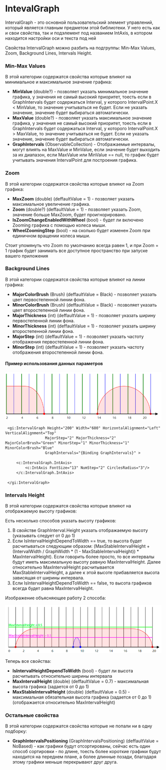 # IntevalGraph

IntervalGraph - это основной пользовательский элемент управлений, который является главным предметом этой библиотеки. У него есть как и свои свойства, так и подэлемент под названием IntAxis, в котором находится настройки оси и текста под ней

Свойства IntervalGraph можно разбить на подгруппы: Min-Max Values, Zoom, Background Lines, Intervals Height.

### Min-Max Values

В этой категории содержатся свойства которые влияют на минимальное и максимальное значение графика:

- **MinValue** (double?) - позволяет указать минимальное значение графика, у значения не самый высокий приоритет, тоесть если в GraphIntervals будет содержаться Interval, у которого IntervalPoint.X < MinValue, то значение учитываться не будет. Если не указать значение, значение будет выбираться автоматически.
- **MaxValue** (double?) - позволяет указать максимальное значение графика, у значения не самый высокий приоритет, тоесть если в GraphIntervals будет содержаться Interval, у которого IntervalPoint.X > MaxValue, то значение учитываться не будет. Если не указать значение, значение будет выбираться автоматически.
- **GraphIntervals** (ObservableCollection) - Отображаемые интервалы, могут влиять на MaxValue и MinValue, если значение будет выходить за их диапазон, если MaxValue или MinValue == null, то график будет учитывать значения IntervalPoint для построения графика.

### Zoom

В этой категории содержатся свойства которые влияют на Zoom графика:

- **MaxZoom** (double) (deffaultValue = 1) - позволяет указать максимальное увеличение графика.
- **Zoom** (double?) (deffaultValue = 1) - позволяет указать Zoom, значение больше MaxZoom, будет проигнорировано.
- **IsZoomChangeEnabledWithWheel** (bool) - будет ли включено Zooming графика с помощью колеса мыши.
- **WheelZoomingStep** (bool) - на сколько будет изменен Zoom при единичном вращении колеса мыши.

Стоит упомянуть что Zoom по умолчанию всегда равен 1, и при Zoom = 1 график будет занимать все доступное пространство при запуске вашего приложения

### Background Lines

В этой категории содержатся свойства которые влияют на линии графика:

- **MajorColorBrush** (Brush) (deffaultValue = Black) - позволяет указать цвет первостепенной линии фона.
- **MinorColorBrush** (Brush) (deffaultValue = Black) - позволяет указать цвет второстепенной линии фона.
- **MajorThickness** (int) (deffaultValue = 1) - позволяет указать ширину первостепенной линии фона.
- **MinorThickness** (int) (deffaultValue = 1) - позволяет указать ширину второстепенной линии фона.
- **MajorStep** (int) (deffaultValue = 1) - позволяет указать частоту отображения первостепенной линии фона.  
- **MinorStep** (int) (deffaultValue = 1) - позволяет указать частоту отображения второстепенной линии фона.  

#### Пример использования данных параметров

![](https://github.com/C0ntrolDev/IntervalGraph/blob/master/Docs/Images/BackgroundLinesExample.png)

```XAML
 <gi:IntervalGraph Height="200" Width="600" HorizontalAlignment="Left" VerticalAlignment="Top"
                  MajorStep="2" MajorThickness="2" MajorColorBrush="Green" MinorStep="1" MinorThickness="1" MinorColorBrush="Blue"
                  GraphIntervals="{Binding GraphIntervals}" >

     <c:IntervalGraph.IntAxis>
         <c:IntAxis FontSize="13" NumStep="2" CirclesRadius="3"/>
     </c:IntervalGraph.IntAxis>

 </gi:IntervalGraph>
```

### Intervals Height

В этой категории содержатся свойства которые влияют на отображаемую высоту графиков:

Есть несколько способов указать высоту графиков: 
1. В свойстве GraphInterval.Height указать отображаемую высоту (указывать следует от 0 до 1)
2. Если IsIntervalHeightDependToWidth == true, то высота будет расчитываться следующим образом: (MaxStableIntervalHeight + (IntervalWidth / GraphWidth * (1 - MaxStableIntervalHeight)) * MaxIntervalHeight). Если говорить более просто, то все интервалы будут иметь максимальную высоту равную MaxIntervalHeight. Далее относительно MaxIntervalHeight расчитывается MaxStableIntervalHeight, а далее к этой высоте прибавляется высота зависящая от ширины интервала.
3. Если IsIntervalHeightDependToWidth == false, то высота графиков всегда будет равна MaxIntervalHeight.

Изображение объясняющее работу 2 способа:

![](https://github.com/C0ntrolDev/IntervalGraph/blob/master/Docs/Images/IntervalHeightExample.png)

Теперь все свойства:

- **IsIntervalHeightDependToWidth** (bool) - будет ли высота расчитывать относительно ширины интервала
- **MaxIntervalHeight** (double) (deffaultValue = 0.7) - максимальная высота графика (задается от 0 до 1)
- **MaxStableIntervalHeight** (double) (deffaultValue = 0.5) - максимальная обязательная высота графика (задается от 0 до 1) (отображается относительно MaxIntervalHeight)

### Остальные свойства

В этой категории содержатся свойства которые не попали ни в одну подборку:

- **GraphIntervalsPositioning** (GraphIntervalsPositioning) (deffaultValue = NoBased) - как графики будут отсортированы, сейчас есть один способ сортировки - по длине, тоесть более короткие графики будут находится на переднем плане, а более длинные позади, благодаря этому графики меньше перекрывают друг друга.
